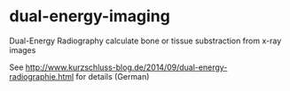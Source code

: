 dual-energy-imaging
===================

Dual-Energy Radiography calculate bone or tissue substraction from x-ray images

See http://www.kurzschluss-blog.de/2014/09/dual-energy-radiographie.html for details (German)
